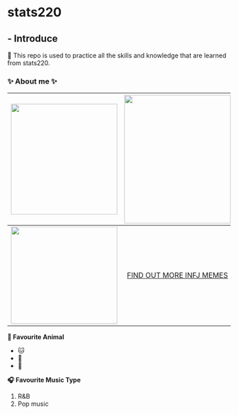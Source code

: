 # stats220

## - Introduce 
📲 This repo is used to practice all the skills and knowledge that are learned from stats220.

### :sparkles: About me :sparkles:

| <img src="https://i.pinimg.com/564x/c9/cf/bb/c9cfbb938f317b9d0bf72b2a81e13fe5.jpg" width="240" height="250"> | <img src="https://i.pinimg.com/564x/ff/eb/8a/ffeb8a399002d4a44d079e4f4a5363b2.jpg" width="240" height="290"> |
|:------------:|:------------:|
| <img src="https://i.pinimg.com/564x/1d/6a/6f/1d6a6ffb8fc0b98e97e6330dbae950f3.jpg" width="240" height="220"> | [FIND OUT MORE INFJ MEMES](https://www.pinterest.nz/pin/56435801572034544/) |

**:panda_face: Favourite Animal**
* :cat:
* :dog:
* :rabbit:

**:headphones: Favourite Music Type**
1. R&B
2. Pop music
